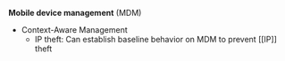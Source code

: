 **Mobile device management** (MDM)
- Context-Aware Management 
	- IP theft:  Can establish baseline behavior on MDM to prevent [[IP]] theft